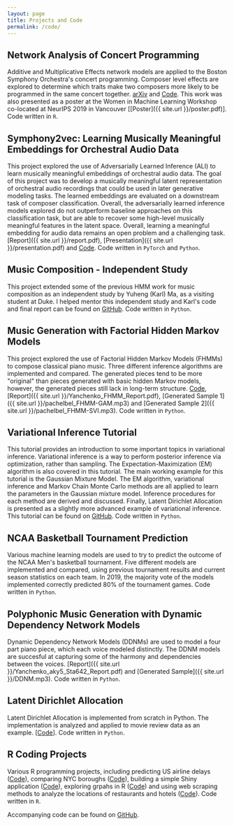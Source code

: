 ```yaml
---
layout: page
title: Projects and Code
permalink: /code/
---
```



## Network Analysis of Concert Programming
Additive and Multiplicative Effects network models are applied to the Boston Symphony Orchestra's concert programming. Composer level effects are explored to determine which traits make two composers more likely to be programmed in the same concert together. [arXiv](https://arxiv.org/abs/2009.07887) and [Code](https://github.com/aky4wn/Network-Programming).  This work was also presented as a poster at the Women in Machine Learning Workshop co-located at NeurIPS 2019 in Vancouver  [[Poster]({{ site.url }}/poster.pdf)]. Code written in ``R``.


## Symphony2vec: Learning Musically Meaningful Embeddings for Orchestral Audio Data
This project explored the use of Adversarially Learned Inference (ALI) to learn musically meaningful embeddings of orchestral audio data. The goal of this project was to develop a musically meaningful latent representation of orchestral audio recordings that could be used in later generative modeling tasks. The learned embeddings are evaluated on a downstream task of
composer classification. Overall, the adversarially learned inference models explored do not outperform baseline approaches on this classification task, but are able to recover some high-level musically meaningful features in the latent space. Overall, learning a meaningful embedding for audio data remains an open problem and a challenging task. [Report]({{ site.url }}/report.pdf), [Presentation]({{ site.url }}/presentation.pdf) and [Code](https://github.com/aky4wn/Symphony2vec). Code written in ``PyTorch`` and ``Python``.

## Music Composition - Independent Study
This project extended some of the previous HMM work for music composition as an independent study by Yuheng (Karl) Ma, as a visiting student at Duke.  I helped mentor this independent study and Karl's code and final report can be found on [GitHub](https://github.com/aky4wn/Music_Composition-Independent_Study). Code written in ``Python``.

## Music Generation with Factorial Hidden Markov Models
This project explored the use of Factorial Hidden Markov Models (FHMMs) to compose classical piano music.  Three different inference algorithms are implemented and compared. The generated pieces tend to be more "original" than pieces generated with basic hidden Markov models, however, the generated pieces still lack in long-term structure.  [Code](https://github.com/aky4wn/Sta863_FHMM), [Report]({{ site.url }}/Yanchenko_FHMM_Report.pdf), [Generated Sample 1]({{ site.url }}/pachelbel_FHMM-GAM.mp3) and [Generated Sample 2]({{ site.url }}/pachelbel_FHMM-SVI.mp3). Code written in ``Python``.

## Variational Inference Tutorial
This tutorial provides an introduction to some important topics in variational inference.  Variational inference is a way to perform posterior inference via optimization, rather than sampling.  The Expectation-Maximization (EM) algorithm is also covered in this tutorial.  The main working example for this tutorial is the Gaussian Mixture Model.  The EM algorithm, variational inference and Markov Chain Monte Carlo methods are all applied to learn the parameters in the Gaussian mixture model.  Inference procedures for each method are derived and discussed. Finally, Latent Dirichlet Allocation is presented as a slightly more advanced example of variational inference.  This tutorial can be found on [GitHub](https://github.com/aky4wn/Tutorials/tree/master/Variational_Inference). Code written in ``Python``.

## NCAA Basketball Tournament Prediction
Various machine learning models are used to try to predict the outcome of the NCAA Men's basketball tournament.  Five different models are implemented and compared, using previous tournament results and current season statistics on each team. In 2019, the majority vote of the models implemented correctly predicted 80% of the tournament games.  Code written in ``Python``.

## Polyphonic Music Generation with Dynamic Dependency Network Models 
Dynamic Dependency Network Models (DDNMs) are used to model a four part piano piece, which each voice modeled distinctly.  The DDNM models are succesful at capturing some of the harmony and dependencies between the voices. [Report]({{ site.url }}/Yanchenko_aky5_Sta642_Report.pdf) and [Generated Sample]({{ site.url }}/DDNM.mp3). Code written in ``Python``.

## Latent Dirichlet Allocation
Latent Dirichlet Allocation is implemented from scratch in Python. The implementation is analyzed and applied to movie review data as an example. [[Code](https://github.com/aky4wn/663FinalProject)]. Code written in ``Python``.

## R Coding Projects
Various R programming projects, including predicting US airline delays ([Code](https://github.com/aky4wn/Predictive-Modeling---Airline-Delays)), comparing NYC boroughs ([Code](https://github.com/aky4wn/NYC-Boroughs-Modeling)), building a simple Shiny application ([Code](https://github.com/aky4wn/Shiny-Bayesian-Analysis)), exploring grpahs in R ([Code](https://github.com/aky4wn/Graphs-in-R)) and using web scraping methods to analyze the locations of restaurants and hotels ([Code](https://github.com/aky4wn/Web-Scraping)). Code written in ``R``.


Accompanying code can be found on [GitHub](https://github.com/aky4wn/).
